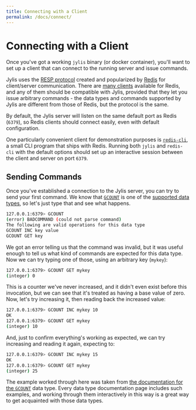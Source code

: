 ```yaml
---
title: Connecting with a Client
permalink: /docs/connect/
---
```


# Connecting with a Client

Once you've got a working `jylis` binary (or docker container), you'll want to set up a client that can connect to the running server and issue commands.

Jylis uses the [RESP protocol](https://redis.io/topics/protocol) created and popularized by [Redis](https://redis.io) for client/server communication. There are [many clients](https://redis.io/clients) available for Redis, and any of them should be compatible with Jylis, provided that they let you issue arbitrary commands - the data types and commands supported by Jylis are different from those of Redis, but the protocol is the same.

By default, the Jylis server will listen on the same default port as Redis (`6379`), so Redis clients should connect easily, even with default configuration.

One particularly convenient client for demonstration purposes is [`redis-cli`](https://redis.io/topics/rediscli), a small CLI program that ships with Redis. Running both `jylis` and `redis-cli` with the default options should set up an interactive session between the client and server on port `6379`.

## Sending Commands

Once you've established a connection to the Jylis server, you can try to send your first command. We know that [`GCOUNT`](../gcount) is one of the [supported data types](../types), so let's just type that and see what happens.

```sh
127.0.0.1:6379> GCOUNT
(error) BADCOMMAND (could not parse command)
The following are valid operations for this data type
GCOUNT INC key value
GCOUNT GET key
```

We got an error telling us that the command was invalid, but it was useful enough to tell us what kind of commands are expected for this data type. Now we can try typing one of those, using an arbitrary key (`mykey`):

```sh
127.0.0.1:6379> GCOUNT GET mykey
(integer) 0
```

This is a counter we've never increased, and it didn't even exist before this invocation, but we can see that it's treated as having a base value of zero. Now, let's try increasing it, then reading back the increased value:

```sh
127.0.0.1:6379> GCOUNT INC mykey 10
OK
127.0.0.1:6379> GCOUNT GET mykey
(integer) 10
```

And, just to confirm everything's working as expected, we can try increasing and reading it again, expecting to:

```sh
127.0.0.1:6379> GCOUNT INC mykey 15
OK
127.0.0.1:6379> GCOUNT GET mykey
(integer) 25
```

The example worked through here was taken from [the documentation for the `GCOUNT`](../gcount#examples) data type. Every data type documentation page includes such examples, and working through them interactively in this way is a great way to get acquainted with those data types.